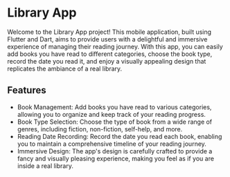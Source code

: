 # Library App

Welcome to the Library App project! This mobile application, built using Flutter and Dart, aims to provide users with a delightful and immersive experience of managing their reading journey. With this app, you can easily add books you have read to different categories, choose the book type, record the date you read it, and enjoy a visually appealing design that replicates the ambiance of a real library.

## Features

- Book Management: Add books you have read to various categories, allowing you to organize and keep track of your reading progress.
- Book Type Selection: Choose the type of book from a wide range of genres, including fiction, non-fiction, self-help, and more.
- Reading Date Recording: Record the date you read each book, enabling you to maintain a comprehensive timeline of your reading journey.
- Immersive Design: The app's design is carefully crafted to provide a fancy and visually pleasing experience, making you feel as if you are inside a real library.
